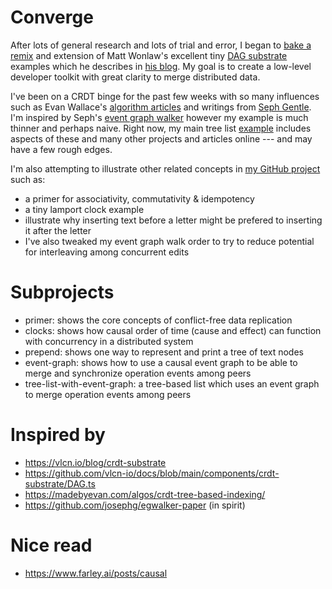 
# Converge

After lots of general research and lots of trial and error, I began to [bake a remix](https://github.com/simplygreatwork/converge) and extension of Matt Wonlaw's excellent tiny [DAG substrate](https://github.com/vlcn-io/docs/blob/main/components/crdt-substrate/DAG.ts) examples which he describes in [his blog](https://vlcn.io/blog/crdt-substrate). My goal is to create a low-level developer toolkit with great clarity to merge distributed data.

I've been on a CRDT binge for the past few weeks with so many influences such as Evan Wallace's [algorithm articles](https://madebyevan.com/algos/crdt-tree-based-indexing/) and writings from [Seph Gentle](https://arxiv.org/abs/2409.14252).  I'm inspired by Seph's [event graph walker](https://github.com/josephg/egwalker-from-scratch) however my example is much thinner and perhaps naive. Right now, my main tree list [example](https://github.com/simplygreatwork/converge/tree/main/tree-list-with-event-graph) includes aspects of these and many other projects and articles online --- and may have a few rough edges.

I'm also attempting to illustrate other related concepts in [my GitHub project](https://github.com/simplygreatwork/converge) such as:

- a primer for associativity, commutativity & idempotency
- a tiny lamport clock example
- illustrate why inserting text before a letter might be prefered to inserting it after the letter
- I've also tweaked my event graph walk order to try to reduce potential for interleaving among concurrent edits

# Subprojects
- primer: shows the core concepts of conflict-free data replication
- clocks: shows how causal order of time (cause and effect) can function with concurrency in a distributed system
- prepend: shows one way to represent and print a tree of text nodes
- event-graph: shows how to use a causal event graph to be able to merge and synchronize operation events among peers
- tree-list-with-event-graph: a tree-based list which uses an event graph to merge operation events among peers

# Inspired by
- https://vlcn.io/blog/crdt-substrate
- https://github.com/vlcn-io/docs/blob/main/components/crdt-substrate/DAG.ts
- https://madebyevan.com/algos/crdt-tree-based-indexing/
- https://github.com/josephg/egwalker-paper (in spirit)

# Nice read
- https://www.farley.ai/posts/causal
